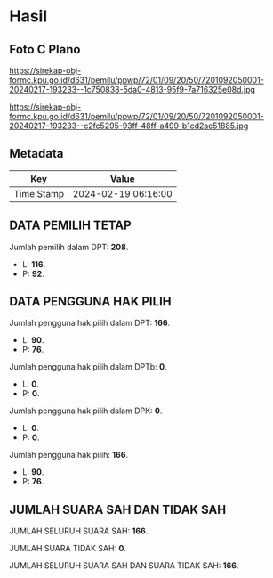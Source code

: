 # Hasil

## Foto C Plano

https://sirekap-obj-formc.kpu.go.id/d631/pemilu/ppwp/72/01/09/20/50/7201092050001-20240217-193233--1c750838-5da0-4813-95f9-7a716325e08d.jpg

https://sirekap-obj-formc.kpu.go.id/d631/pemilu/ppwp/72/01/09/20/50/7201092050001-20240217-193233--e2fc5295-93ff-48ff-a499-b1cd2ae51885.jpg


## Metadata

| Key        | Value               |
| ---------- | ------------------- |
| Time Stamp | 2024-02-19 06:16:00 |


## DATA PEMILIH TETAP

Jumlah pemilih dalam DPT: **208**.
 * L: **116**.
 * P: **92**.

## DATA PENGGUNA HAK PILIH

Jumlah pengguna hak pilih dalam DPT: **166**.
 * L: **90**.
 * P: **76**.

Jumlah pengguna hak pilih dalam DPTb: **0**.
 * L: **0**.
 * P: **0**.

Jumlah pengguna hak pilih dalam DPK: **0**.
 * L: **0**.
 * P: **0**.

Jumlah pengguna hak pilih: **166**.
 * L: **90**.
 * P: **76**.

## JUMLAH SUARA SAH DAN TIDAK SAH

JUMLAH SELURUH SUARA SAH: **166**.

JUMLAH SUARA TIDAK SAH: **0**.

JUMLAH SELURUH SUARA SAH DAN SUARA TIDAK SAH: **166**.


